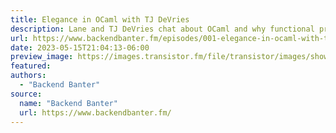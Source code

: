 ```yaml
---
title: Elegance in OCaml with TJ DeVries
description: Lane and TJ DeVries chat about OCaml and why functional programming can result in more elegant and readable code. TJ is a core maintainer of NeoVim and explains how contributing to open source has had a huge positive impact on his coding career.
url: https://www.backendbanter.fm/episodes/001-elegance-in-ocaml-with-tj-devries
date: 2023-05-15T21:04:13-06:00
preview_image: https://images.transistor.fm/file/transistor/images/show/41642/medium_1684191586-artwork.jpg
featured:
authors:
  - "Backend Banter"
source:
  name: "Backend Banter"
  url: https://www.backendbanter.fm/
---
```

